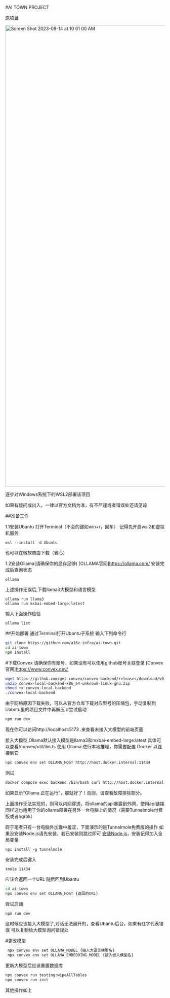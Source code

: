 #AI TOWN PROJECT

[原项目](https://github.com/a16z-infra/ai-town)

<img width="1454" alt="Screen Shot 2023-08-14 at 10 01 00 AM" src="https://github.com/a16z-infra/ai-town/assets/3489963/a4c91f17-23ed-47ec-8c4e-9f9a8505057d">

逐步对Windows系统下的WSL2部署该项目

如果有疑问或出入，一律以官方文档为准，有不严谨或者错误处还请见谅

##准备工作

1.1安装Ubantu
打开Terminal（不会的键如win+r，回车）
记得先开启wsl2和虚拟机服务
```termianl
wsl --install -d Ubuntu
```
也可以在微软商店下载（省心）

1.2安装Ollama(请确保你的显存足够)
[OLLAMA官网]https://ollama.com/
安装完成后查询状态
```terminal
ollama 
```
上述操作无误后,下载llama3大模型和语言模型
```terminal
ollama run llama3
ollama run mxbai-embed-large:latest
```
输入下面操作检验
```terminal
ollama list
```


##开始部署
通过Terminal打开Ubantu子系统
输入下列命令行
```sh
git clone https://github.com/a16z-infra/ai-town.git
cd ai-town
npm install
```

#下载Convex
请确保你有账号，如果没有可以使用github账号关联登录
[Convex官网]https://www.convex.dev/
```bash
wget https://github.com/get-convex/convex-backend/releases/download/v0.x.x/convex-local-backend-x86_64-unknown-linux-gnu.zip
unzip convex-local-backend-x86_64-unknown-linux-gnu.zip
chmod +x convex-local-backend
./convex-local-backend
```
由于网络原因下载失败，可以从官方仓库下载对应型号的压缩包，手动复制到Uabntu里的项目文件中再解压
#尝试启动
```bash
npm run dev
```

现在你可以访问http://localhost:5173 .来查看未接入大模型的前端页面

接入大模型,Ollama默认接入模型是llama3和mxbai-embed-large:latest
具体可以查看/convex/util/llm.ts
使用 Ollama 进行本地推理，你需要配置 Docker 以连接到它

```bash
npx convex env set OLLAMA_HOST http://host.docker.internal:11434
```
测试
```bash
docker compose exec backend /bin/bash curl http://host.docker.internal:11434
```
如果显示“Ollama 正在运行”，那就好了！否则，请查看故障排除部分。


上面操作无法实现的，则可以内网穿透，将ollama的api暴露到外网，使用api链接
同样这也适用于你的ollama部署在另外一台电脑上的情况（需要Tunnelmole付费版或者ngrok）

碍于笔者只有一台电脑外加囊中羞涩，下面演示的是Tunnelmole免费版的操作
如果没安装Node.js请先安装，若已安装则跳过即可
[安装Node.js](https://tunnelmole.com/downloads/tmole.exe)，安装记得加入全局变量
```terminal
npx install -g tunnelmole
```
安装完成后键入
```termianl
tmole 11434
```
应该会返回一个URL
随后回到Ubantu
```bash
cd ai-town
npx convex env set OLLAMA_HOST {返回的URL}
```
尝试启动
```bash
npm run dev
```
这时候应该接入大模型了,对话无法展开的，查看Ubantu后台，如果有红字代表错误
可以复制给大模型询问错误处

#更改模型
```bash
 npx convex env set OLLAMA_MODEL {接入大语言模型名}
 npx convex env set OLLAMA_EMBEDDING_MODEL {接入嵌入模型名}
```
更新大模型后应该重置数据库
```bash
npx convex run testing:wipeAllTables
npx convex run init
```
其他操作如上

